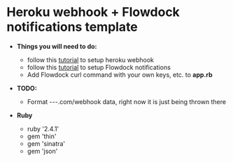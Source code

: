 # Heroku webhook + Flowdock notifications template

- **Things you will need to do:**
  - follow this [tutorial](https://devcenter.heroku.com/articles/app-webhooks#receiving-webhooks) to setup heroku webhook
  - follow this [tutorial](https://www.flowdock.com/api/integration-getting-started) to setup Flowdock notifications
  - Add Flowdock curl command with your own keys, etc. to **app.rb**

- **TODO:**
  - Format ---.com/webhook data, right now it is just being thrown there


- **Ruby**
  - ruby '2.4.1'
  - gem 'thin'
  - gem 'sinatra'
  - gem 'json'
